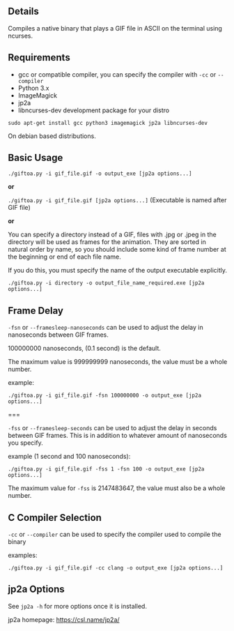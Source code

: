## Details

Compiles a native binary that plays a GIF file in ASCII on the terminal using ncurses.


## Requirements

* gcc or compatible compiler, you can specify the compiler with `-cc` or `--compiler`
* Python 3.x
* ImageMagick
* jp2a
* libncurses-dev development package for your distro


`sudo apt-get install gcc python3 imagemagick jp2a libncurses-dev`

On debian based distributions.


## Basic Usage

`./giftoa.py -i gif_file.gif -o output_exe [jp2a options...]`

**or**

`./giftoa.py -i gif_file.gif [jp2a options...]`  (Executable is named after GIF file)

**or**

You can specify a directory instead of a GIF, files with .jpg or .jpeg in the directory
will be used as frames for the animation.  They are sorted in natural order by name, so you
should include some kind of frame number at the beginning or end of each file name.

If you do this, you must specify the name of the output executable explicitly.


`./giftoa.py -i directory -o output_file_name_required.exe [jp2a options...]`


## Frame Delay


`-fsn` or `--framesleep-nanoseconds` can be used to adjust the delay in nanoseconds between GIF frames.

100000000 nanoseconds, (0.1 second) is the default.

The maximum value is 999999999 nanoseconds, the value must be a whole number.


example:

`./giftoa.py -i gif_file.gif -fsn 100000000 -o output_exe [jp2a options...]`


===


`-fss` or `--framesleep-seconds` can be used to adjust the delay in seconds between GIF frames.
This is in addition to whatever amount of nanoseconds you specify.


example (1 second and 100 nanoseconds):

`./giftoa.py -i gif_file.gif -fss 1 -fsn 100 -o output_exe [jp2a options...]`


The maximum value for `-fss` is 2147483647, the value must also be a whole number.


## C Compiler Selection


`-cc` or `--compiler` can be used to specify the compiler used to compile the binary

examples:

`./giftoa.py -i gif_file.gif -cc clang -o output_exe [jp2a options...]`


## jp2a Options


See `jp2a -h` for more options once it is installed.

jp2a homepage: https://csl.name/jp2a/

